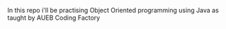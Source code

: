 In this repo i'll be practising Object Oriented programming using Java as taught by AUEB Coding Factory
